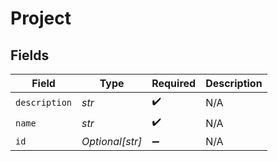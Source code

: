 # Project


## Fields

| Field              | Type               | Required           | Description        |
| ------------------ | ------------------ | ------------------ | ------------------ |
| `description`      | *str*              | :heavy_check_mark: | N/A                |
| `name`             | *str*              | :heavy_check_mark: | N/A                |
| `id`               | *Optional[str]*    | :heavy_minus_sign: | N/A                |